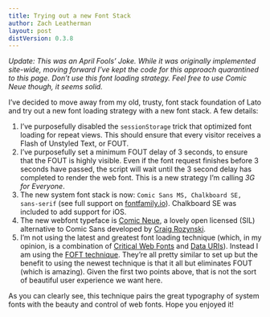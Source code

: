 ```yaml
---
title: Trying out a new Font Stack
author: Zach Leatherman
layout: post
distVersion: 0.3.8
---
```


*Update: This was an April Fools’ Joke. While it was originally implemented site-wide, moving forward I’ve kept the code for this approach quarantined to this page. Don’t use this font loading strategy. Feel free to use Comic Neue though, it seems solid.*

I’ve decided to move away from my old, trusty, font stack foundation of Lato and try out a new font loading strategy with a new font stack. A few details:

1. I’ve purposefully disabled the `sessionStorage` trick that optimized font loading for repeat views. This should ensure that every visitor receives a Flash of Unstyled Text, or FOUT.
1. I’ve purposefully set a minimum FOUT delay of 3 seconds, to ensure that the FOUT is highly visible. Even if the font request finishes before 3 seconds have passed, the script will wait until the 3 second delay has completed to render the web font. This is a new strategy I’m calling _3G for Everyone_.
1. The new system font stack is now: `Comic Sans MS, Chalkboard SE, sans-serif` (see full support on [fontfamily.io](http://fontfamily.io/Comic_Sans_MS,Chalkboard_SE,sans-serif)). Chalkboard SE was included to add support for iOS.
1. The new webfont typeface is [Comic Neue](http://comicneue.com/), a lovely open licensed (SIL) alternative to Comic Sans developed by [Craig Rozynski](https://twitter.com/craigrozynski).
1. I’m not using the latest and greatest font loading technique (which, in my opinion, is a combination of [Critical Web Fonts](/web/critical-webfonts/) and [Data URIs](/web/web-font-data-uris/)). Instead I am using the [FOFT technique](/web/foft/). They’re all pretty similar to set up but the benefit to using the newest technique is that it all but eliminates FOUT (which is amazing). Given the first two points above, that is not the sort of beautiful user experience we want here.

As you can clearly see, this technique pairs the great typography of system fonts with the beauty and control of web fonts. Hope you enjoyed it!
